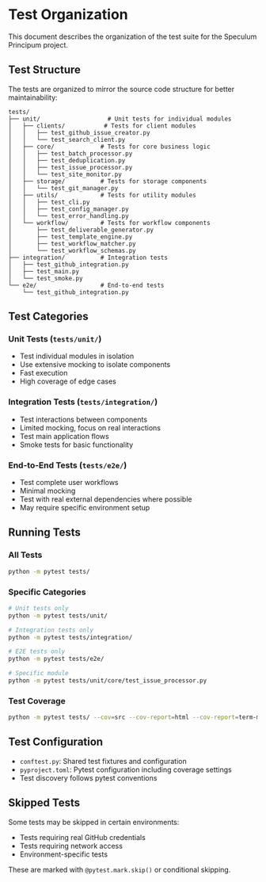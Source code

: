 # Test Organization

This document describes the organization of the test suite for the Speculum Principum project.

## Test Structure

The tests are organized to mirror the source code structure for better maintainability:

```
tests/
├── unit/                   # Unit tests for individual modules
│   ├── clients/           # Tests for client modules
│   │   ├── test_github_issue_creator.py
│   │   └── test_search_client.py
│   ├── core/             # Tests for core business logic
│   │   ├── test_batch_processor.py
│   │   ├── test_deduplication.py
│   │   ├── test_issue_processor.py
│   │   └── test_site_monitor.py
│   ├── storage/          # Tests for storage components
│   │   └── test_git_manager.py
│   ├── utils/            # Tests for utility modules
│   │   ├── test_cli.py
│   │   ├── test_config_manager.py
│   │   └── test_error_handling.py
│   └── workflow/         # Tests for workflow components
│       ├── test_deliverable_generator.py
│       ├── test_template_engine.py
│       ├── test_workflow_matcher.py
│       └── test_workflow_schemas.py
├── integration/          # Integration tests
│   ├── test_github_integration.py
│   ├── test_main.py
│   └── test_smoke.py
└── e2e/                  # End-to-end tests
    └── test_github_integration.py
```

## Test Categories

### Unit Tests (`tests/unit/`)
- Test individual modules in isolation
- Use extensive mocking to isolate components
- Fast execution
- High coverage of edge cases

### Integration Tests (`tests/integration/`)
- Test interactions between components
- Limited mocking, focus on real interactions
- Test main application flows
- Smoke tests for basic functionality

### End-to-End Tests (`tests/e2e/`)
- Test complete user workflows
- Minimal mocking
- Test with real external dependencies where possible
- May require specific environment setup

## Running Tests

### All Tests
```bash
python -m pytest tests/
```

### Specific Categories
```bash
# Unit tests only
python -m pytest tests/unit/

# Integration tests only
python -m pytest tests/integration/

# E2E tests only
python -m pytest tests/e2e/

# Specific module
python -m pytest tests/unit/core/test_issue_processor.py
```

### Test Coverage
```bash
python -m pytest tests/ --cov=src --cov-report=html --cov-report=term-missing
```

## Test Configuration

- `conftest.py`: Shared test fixtures and configuration
- `pyproject.toml`: Pytest configuration including coverage settings
- Test discovery follows pytest conventions

## Skipped Tests

Some tests may be skipped in certain environments:
- Tests requiring real GitHub credentials
- Tests requiring network access
- Environment-specific tests

These are marked with `@pytest.mark.skip()` or conditional skipping.
